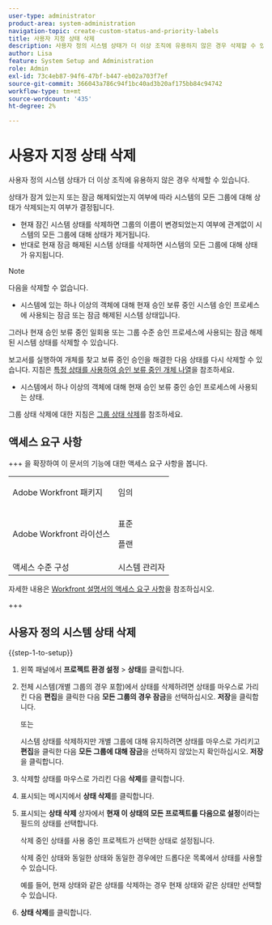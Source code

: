 ```yaml
---
user-type: administrator
product-area: system-administration
navigation-topic: create-custom-status-and-priority-labels
title: 사용자 지정 상태 삭제
description: 사용자 정의 시스템 상태가 더 이상 조직에 유용하지 않은 경우 삭제할 수 있습니다.
author: Lisa
feature: System Setup and Administration
role: Admin
exl-id: 73c4eb87-94f6-47bf-b447-eb02a703f7ef
source-git-commit: 366043a786c94f1bc40ad3b20af175bb84c94742
workflow-type: tm+mt
source-wordcount: '435'
ht-degree: 2%

---
```


# 사용자 지정 상태 삭제

사용자 정의 시스템 상태가 더 이상 조직에 유용하지 않은 경우 삭제할 수 있습니다.

상태가 잠겨 있는지 또는 잠금 해제되었는지 여부에 따라 시스템의 모든 그룹에 대해 상태가 삭제되는지 여부가 결정됩니다.

* 현재 잠긴 시스템 상태를 삭제하면 그룹의 이름이 변경되었는지 여부에 관계없이 시스템의 모든 그룹에 대해 상태가 제거됩니다.
* 반대로 현재 잠금 해제된 시스템 상태를 삭제하면 시스템의 모든 그룹에 대해 상태가 유지됩니다.


>[!NOTE]
>
>다음을 삭제할 수 없습니다.
>
>* 시스템에 있는 하나 이상의 객체에 대해 현재 승인 보류 중인 시스템 승인 프로세스에 사용되는 잠금 또는 잠금 해제된 시스템 상태입니다.
>
>  그러나 현재 승인 보류 중인 일회용 또는 그룹 수준 승인 프로세스에 사용되는 잠금 해제된 시스템 상태를 삭제할 수 있습니다.
>
>  보고서를 실행하여 개체를 찾고 보류 중인 승인을 해결한 다음 상태를 다시 삭제할 수 있습니다. 지침은 [특정 상태를 사용하여 승인 보류 중인 개체 나열](../../../administration-and-setup/customize-workfront/creating-custom-status-and-priority-labels/list-objects-pending-approval-certain-status.md)을 참조하세요.
>
>* 시스템에서 하나 이상의 객체에 대해 현재 승인 보류 중인 승인 프로세스에 사용되는 상태.

그룹 상태 삭제에 대한 지침은 [그룹 상태 삭제](../../../administration-and-setup/manage-groups/manage-group-statuses/delete-a-group-status.md)를 참조하세요.

## 액세스 요구 사항

+++ 을 확장하여 이 문서의 기능에 대한 액세스 요구 사항을 봅니다.

<table style="table-layout:auto"> 
 <col> 
 <col> 
 <tbody> 
  <tr> 
   <td>Adobe Workfront 패키지</td> 
   <td><p>임의</p></td> 
  </tr> 
  <tr> 
   <td>Adobe Workfront 라이선스</td> 
   <td><p>표준</p>
       <p>플랜</p></td>
  </tr> 
  <tr> 
   <td>액세스 수준 구성</td> 
   <td>시스템 관리자</td> 
  </tr> 
 </tbody> 
</table>

자세한 내용은 [Workfront 설명서의 액세스 요구 사항](/help/quicksilver/administration-and-setup/add-users/access-levels-and-object-permissions/access-level-requirements-in-documentation.md)을 참조하십시오.

+++

## 사용자 정의 시스템 상태 삭제

{{step-1-to-setup}}

1. 왼쪽 패널에서 **프로젝트 환경 설정** > **상태**&#x200B;를 클릭합니다.

1. 전체 시스템(개별 그룹의 경우 포함)에서 상태를 삭제하려면 상태를 마우스로 가리킨 다음 **편집**&#x200B;을 클릭한 다음 **모든 그룹의 경우 잠금**&#x200B;을 선택하십시오. **저장**&#x200B;을 클릭합니다.

   또는

   시스템 상태를 삭제하지만 개별 그룹에 대해 유지하려면 상태를 마우스로 가리키고 **편집**&#x200B;을 클릭한 다음 **모든 그룹에 대해 잠금**&#x200B;을 선택하지 않았는지 확인하십시오. **저장**&#x200B;을 클릭합니다.

1. 삭제할 상태를 마우스로 가리킨 다음 **삭제**&#x200B;를 클릭합니다.
1. 표시되는 메시지에서 **상태 삭제**&#x200B;를 클릭합니다.
1. 표시되는 **상태 삭제** 상자에서 **현재 이 상태의 모든 프로젝트를 다음으로 설정**&#x200B;이라는 필드의 상태를 선택합니다.

   삭제 중인 상태를 사용 중인 프로젝트가 선택한 상태로 설정됩니다.

   삭제 중인 상태와 동일한 상태와 동일한 경우에만 드롭다운 목록에서 상태를 사용할 수 있습니다.

   예를 들어, 현재 상태와 같은 상태를 삭제하는 경우 현재 상태와 같은 상태만 선택할 수 있습니다.

1. **상태 삭제**&#x200B;를 클릭합니다.
